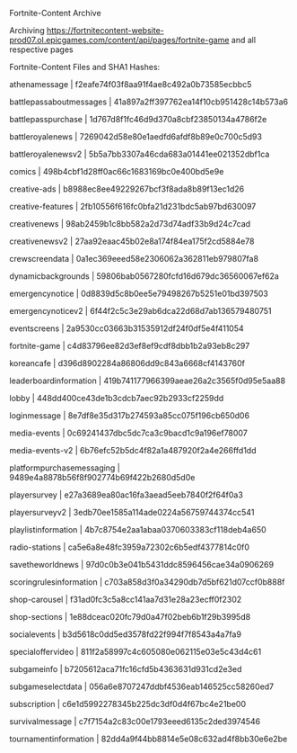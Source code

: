 Fortnite-Content Archive

Archiving https://fortnitecontent-website-prod07.ol.epicgames.com/content/api/pages/fortnite-game and all respective pages

Fortnite-Content Files and SHA1 Hashes:

athenamessage | f2eafe74f03f8aa91f4ae8c492a0b73585ecbbc5

battlepassaboutmessages | 41a897a2ff397762ea14f10cb951428c14b573a6

battlepasspurchase | 1d767d8f1fc46d9d370a8cbf23850134a4786f2e

battleroyalenews | 7269042d58e80e1aedfd6afdf8b89e0c700c5d93

battleroyalenewsv2 | 5b5a7bb3307a46cda683a01441ee021352dbf1ca

comics | 498b4cbf1d28ff0ac66c1683169bc0e400bd5e9e

creative-ads | b8988ec8ee49229267bcf3f8ada8b89f13ec1d26

creative-features | 2fb10556f616fc0bfa21d231bdc5ab97bd630097

creativenews | 98ab2459b1c8bb582a2d73d74adf33b9d24c7cad

creativenewsv2 | 27aa92eaac45b02e8a174f84ea175f2cd5884e78

crewscreendata | 0a1ec369eeed58e2306062a362811eb979807fa8

dynamicbackgrounds | 59806bab0567280fcfd16d679dc36560067ef62a

emergencynotice | 0d8839d5c8b0ee5e79498267b5251e01bd397503

emergencynoticev2 | 6f44f2c5c3e29ab6dca22d68d7ab136579480751

eventscreens | 2a9530cc03663b31535912df24f0df5e4f411054

fortnite-game | c4d83796ee82d3ef8ef9cdf8dbb1b2a93eb8c297

koreancafe | d396d8902284a86806dd9c843a6668cf4143760f

leaderboardinformation | 419b741177966399aeae26a2c3565f0d95e5aa88

lobby | 448dd400ce43de1b3cdcb7aec92b2933cf2259dd

loginmessage | 8e7df8e35d317b274593a85cc075f196cb650d06

media-events | 0c69241437dbc5dc7ca3c9bacd1c9a196ef78007

media-events-v2 | 6b76efc52b5dc4f82a1a487920f2a4e266ffd1dd

platformpurchasemessaging | 9489e4a8878b56f8f902774b69f422b2680d5d0e

playersurvey | e27a3689ea80ac16fa3aead5eeb7840f2f64f0a3

playersurveyv2 | 3edb70ee1585a114ade0224a56759744374cc541

playlistinformation | 4b7c8754e2aa1abaa0370603383cf118deb4a650

radio-stations | ca5e6a8e48fc3959a72302c6b5edf4377814c0f0

savetheworldnews | 97d0c0b3e041b5431ddc8596456cae34a0906269

scoringrulesinformation | c703a858d3f0a34290db7d5bf621d07ccf0b888f

shop-carousel | f31ad0fc3c5a8cc141aa7d31e28a23ecff0f2302

shop-sections | 1e88dceac020fc79d0a47f02beb6b1f29b3995d8

socialevents | b3d5618c0dd5ed3578fd22f994f7f8543a4a7fa9

specialoffervideo | 811f2a58997c4c605080e062115e03e5c43d4c61

subgameinfo | b7205612aca71fc16cfd5b4363631d931cd2e3ed

subgameselectdata | 056a6e8707247ddbf4536eab146525cc58260ed7

subscription | c6e1d5992278345b225dc3df0d4f67bc4e21be00

survivalmessage | c7f7154a2c83c00e1793eeed6135c2ded3974546

tournamentinformation | 82dd4a9f44bb8814e5e08c632ad4f8bb30e6e2be

